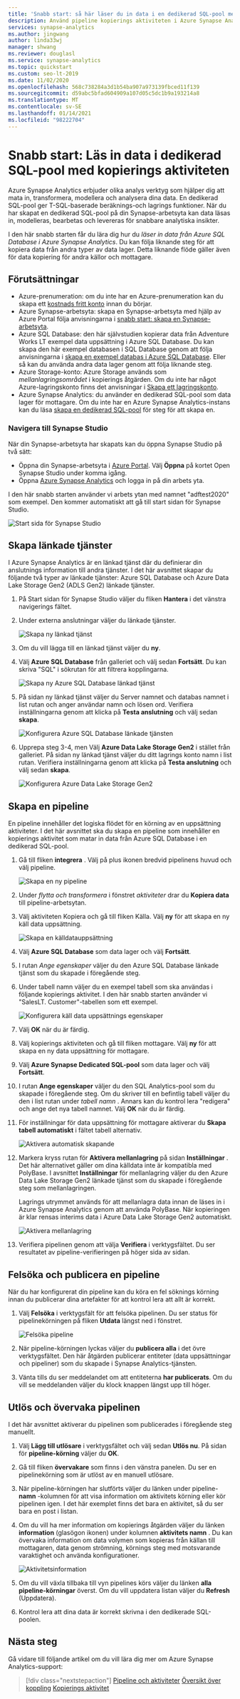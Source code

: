 ```yaml
---
title: 'Snabb start: så här läser du in data i en dedikerad SQL-pool med kopierings aktiviteten'
description: Använd pipeline kopierings aktiviteten i Azure Synapse Analytics för att läsa in data i en dedikerad SQL-pool.
services: synapse-analytics
ms.author: jingwang
author: linda33wj
manager: shwang
ms.reviewer: douglasl
ms.service: synapse-analytics
ms.topic: quickstart
ms.custom: seo-lt-2019
ms.date: 11/02/2020
ms.openlocfilehash: 568c738284a3d1b54ba907a973139fbced11f139
ms.sourcegitcommit: d59abc5bfad604909a107d05c5dc1b9a193214a8
ms.translationtype: MT
ms.contentlocale: sv-SE
ms.lasthandoff: 01/14/2021
ms.locfileid: "98222704"
---
```

# <a name="quickstart-load-data-into-dedicated-sql-pool-using-the-copy-activity"></a>Snabb start: Läs in data i dedikerad SQL-pool med kopierings aktiviteten

Azure Synapse Analytics erbjuder olika analys verktyg som hjälper dig att mata in, transformera, modellera och analysera dina data. En dedikerad SQL-pool ger T-SQL-baserade beräknings-och lagrings funktioner. När du har skapat en dedikerad SQL-pool på din Synapse-arbetsyta kan data läsas in, modelleras, bearbetas och levereras för snabbare analytiska insikter.

I den här snabb starten får du lära dig hur du *läser in data från Azure SQL Database i Azure Synapse Analytics*. Du kan följa liknande steg för att kopiera data från andra typer av data lager. Detta liknande flöde gäller även för data kopiering för andra källor och mottagare.

## <a name="prerequisites"></a>Förutsättningar

* Azure-prenumeration: om du inte har en Azure-prenumeration kan du skapa ett [kostnads fritt konto](https://azure.microsoft.com/free/) innan du börjar.
* Azure Synapse-arbetsyta: skapa en Synapse-arbetsyta med hjälp av Azure Portal följa anvisningarna i [snabb start: skapa en Synapse-arbetsyta](quickstart-create-workspace.md).
* Azure SQL Database: den här självstudien kopierar data från Adventure Works LT exempel data uppsättning i Azure SQL Database. Du kan skapa den här exempel databasen i SQL Database genom att följa anvisningarna i [skapa en exempel databas i Azure SQL Database](../azure-sql/database/single-database-create-quickstart.md). Eller så kan du använda andra data lager genom att följa liknande steg.
* Azure Storage-konto: Azure Storage används som *mellanlagringsområdet* i kopierings åtgärden. Om du inte har något Azure-lagringskonto finns det anvisningar i [Skapa ett lagringskonto](../storage/common/storage-account-create.md).
* Azure Synapse Analytics: du använder en dedikerad SQL-pool som data lager för mottagare. Om du inte har en Azure Synapse Analytics-instans kan du läsa [skapa en dedikerad SQL-pool](quickstart-create-sql-pool-portal.md) för steg för att skapa en.

### <a name="navigate-to-the-synapse-studio"></a>Navigera till Synapse Studio

När din Synapse-arbetsyta har skapats kan du öppna Synapse Studio på två sätt:

* Öppna din Synapse-arbetsyta i [Azure Portal](https://ms.portal.azure.com/#home). Välj **Öppna** på kortet Open Synapse Studio under komma igång.
* Öppna [Azure Synapse Analytics](https://web.azuresynapse.net/) och logga in på din arbets yta.

I den här snabb starten använder vi arbets ytan med namnet "adftest2020" som exempel. Den kommer automatiskt att gå till start sidan för Synapse Studio.

![Start sida för Synapse Studio](media/doc-common-process/synapse-studio-home.png)

## <a name="create-linked-services"></a>Skapa länkade tjänster

I Azure Synapse Analytics är en länkad tjänst där du definierar din anslutnings information till andra tjänster. I det här avsnittet skapar du följande två typer av länkade tjänster: Azure SQL Database och Azure Data Lake Storage Gen2 (ADLS Gen2) länkade tjänster.

1. På Start sidan för Synapse Studio väljer du fliken **Hantera** i det vänstra navigerings fältet.
1. Under externa anslutningar väljer du länkade tjänster.
  
   ![Skapa ny länkad tjänst](media/doc-common-process/new-linked-service.png)

1. Om du vill lägga till en länkad tjänst väljer du **ny**.
1. Välj **Azure SQL Database** från galleriet och välj sedan **Fortsätt**. Du kan skriva "SQL" i sökrutan för att filtrera kopplingarna.

   ![Skapa ny Azure SQL Database länkad tjänst](media/quickstart-copy-activity-load-sql-pool/new-azure-sql-linked-service.png)

1. På sidan ny länkad tjänst väljer du Server namnet och databas namnet i list rutan och anger användar namn och lösen ord. Verifiera inställningarna genom att klicka på **Testa anslutning** och välj sedan **skapa**.

   ![Konfigurera Azure SQL Database länkade tjänsten](media/quickstart-copy-activity-load-sql-pool/azure-sql-linked-service-configuration.png)

1. Upprepa steg 3-4, men Välj **Azure Data Lake Storage Gen2** i stället från galleriet. På sidan ny länkad tjänst väljer du ditt lagrings konto namn i list rutan. Verifiera inställningarna genom att klicka på **Testa anslutning** och välj sedan **skapa**. 

   ![Konfigurera Azure Data Lake Storage Gen2](media/quickstart-copy-activity-load-sql-pool/adls-gen2-linked-service-configuration.png)
 
## <a name="create-a-pipeline"></a>Skapa en pipeline

En pipeline innehåller det logiska flödet för en körning av en uppsättning aktiviteter. I det här avsnittet ska du skapa en pipeline som innehåller en kopierings aktivitet som matar in data från Azure SQL Database i en dedikerad SQL-pool.

1. Gå till fliken **integrera** . Välj på plus ikonen bredvid pipelinens huvud och välj pipeline.

   ![Skapa en ny pipeline](media/doc-common-process/new-pipeline.png)

1. Under *flytta och transformera* i fönstret *aktiviteter* drar du **Kopiera data** till pipeline-arbetsytan.
1. Välj aktiviteten Kopiera och gå till fliken Källa. Välj **ny** för att skapa en ny käll data uppsättning.

   ![Skapa en källdatauppsättning](media/quickstart-copy-activity-load-sql-pool/new-source-dataset.png)

1. Välj **Azure SQL Database** som data lager och välj **Fortsätt**.
1. I rutan *Ange egenskaper* väljer du den Azure SQL Database länkade tjänst som du skapade i föregående steg. 
1. Under tabell namn väljer du en exempel tabell som ska användas i följande kopierings aktivitet. I den här snabb starten använder vi "SalesLT. Customer"-tabellen som ett exempel. 

   ![Konfigurera käll data uppsättnings egenskaper](media/quickstart-copy-activity-load-sql-pool/source-dataset-properties.png)
1. Välj **OK** när du är färdig.
1. Välj kopierings aktiviteten och gå till fliken mottagare. Välj **ny** för att skapa en ny data uppsättning för mottagare.
1. Välj **Azure Synapse Dedicated SQL-pool** som data lager och välj **Fortsätt**.
1. I rutan  **Ange egenskaper** väljer du den SQL Analytics-pool som du skapade i föregående steg. Om du skriver till en befintlig tabell väljer du den i list rutan under *tabell namn* . Annars kan du kontrol lera "redigera" och ange det nya tabell namnet. Välj **OK** när du är färdig.
1. För inställningar för data uppsättning för mottagare aktiverar du **Skapa tabell automatiskt** i fältet tabell alternativ.

   ![Aktivera automatisk skapande](media/quickstart-copy-activity-load-sql-pool/auto-create-table.png)

1. Markera kryss rutan för **Aktivera mellanlagring** på sidan **Inställningar** . Det här alternativet gäller om dina källdata inte är kompatibla med PolyBase. I avsnittet **Inställningar** för mellanlagring väljer du den Azure Data Lake Storage Gen2 länkade tjänst som du skapade i föregående steg som mellanlagringen. 

    Lagrings utrymmet används för att mellanlagra data innan de läses in i Azure Synapse Analytics genom att använda PolyBase. När kopieringen är klar rensas interims data i Azure Data Lake Storage Gen2 automatiskt.

   ![Aktivera mellanlagring](media/quickstart-copy-activity-load-sql-pool/staging-linked-service.png)

1. Verifiera pipelinen genom att välja **Verifiera** i verktygsfältet. Du ser resultatet av pipeline-verifieringen på höger sida av sidan. 

## <a name="debug-and-publish-the-pipeline"></a>Felsöka och publicera en pipeline

När du har konfigurerat din pipeline kan du köra en fel söknings körning innan du publicerar dina artefakter för att kontrol lera att allt är korrekt.

1. Välj **Felsöka** i verktygsfält för att felsöka pipelinen. Du ser status för pipelinekörningen på fliken **Utdata** längst ned i fönstret. 

   ![Felsöka pipeline](media/quickstart-copy-activity-load-sql-pool/debugging-result.png)

1. När pipeline-körningen lyckas väljer du **publicera alla** i det övre verktygsfältet. Den här åtgärden publicerar entiteter (data uppsättningar och pipeliner) som du skapade i Synapse Analytics-tjänsten.
1. Vänta tills du ser meddelandet om att entiteterna **har publicerats**. Om du vill se meddelanden väljer du klock knappen längst upp till höger. 


## <a name="trigger-and-monitor-the-pipeline"></a>Utlös och övervaka pipelinen

I det här avsnittet aktiverar du pipelinen som publicerades i föregående steg manuellt. 

1. Välj **Lägg till utlösare** i verktygsfältet och välj sedan **Utlös nu**. På sidan för **pipeline-körning** väljer du **OK**.  
1. Gå till fliken **övervakare** som finns i den vänstra panelen. Du ser en pipelinekörning som är utlöst av en manuell utlösare. 
1. När pipeline-körningen har slutförts väljer du länken under pipeline- **namn** -kolumnen för att visa information om aktivitets körning eller kör pipelinen igen. I det här exemplet finns det bara en aktivitet, så du ser bara en post i listan. 
1. Om du vill ha mer information om kopierings åtgärden väljer du länken **information** (glasögon ikonen) under kolumnen **aktivitets namn** . Du kan övervaka information om data volymen som kopieras från källan till mottagaren, data genom strömning, körnings steg med motsvarande varaktighet och använda konfigurationer.

   ![Aktivitetsinformation](media/quickstart-copy-activity-load-sql-pool/activity-details.png)

1. Om du vill växla tillbaka till vyn pipelines körs väljer du länken **alla pipeline-körningar** överst. Om du vill uppdatera listan väljer du **Refresh** (Uppdatera).
1. Kontrol lera att dina data är korrekt skrivna i den dedikerade SQL-poolen.


## <a name="next-steps"></a>Nästa steg

Gå vidare till följande artikel om du vill lära dig mer om Azure Synapse Analytics-support:

> [!div class="nextstepaction"]
> [Pipeline och aktiviteter](../data-factory/concepts-pipelines-activities.md?bc=%2fazure%2fsynapse-analytics%2fbreadcrumb%2ftoc.json&toc=%2fazure%2fsynapse-analytics%2ftoc.json) 
>  [Översikt över koppling](../data-factory/connector-overview.md?bc=%2fazure%2fsynapse-analytics%2fbreadcrumb%2ftoc.json&toc=%2fazure%2fsynapse-analytics%2ftoc.json) 
>  [Kopierings aktivitet](../data-factory/copy-activity-overview.md?bc=%2fazure%2fsynapse-analytics%2fbreadcrumb%2ftoc.json&toc=%2fazure%2fsynapse-analytics%2ftoc.json)